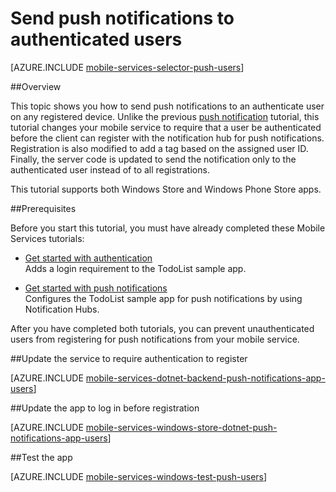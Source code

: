 <properties 
	pageTitle="Send push notifications to authenticated users" 
	description="Learn how to send push notifications to specific" 
	services="mobile-services,notification-hubs" 
	documentationCenter="windows" 
	authors="ggailey777" 
	manager="dwrede" 
	editor=""/>

<tags 
	ms.service="mobile-services" 
	ms.date="07/01/2015" 
	wacn.date=""/>

# Send push notifications to authenticated users

[AZURE.INCLUDE [mobile-services-selector-push-users](../includes/mobile-services-selector-push-users.md)]

##Overview

This topic shows you how to send push notifications to an authenticate user on any registered device. Unlike the previous [push notification][Get started with push notifications] tutorial, this tutorial changes your mobile service to require that a user be authenticated before the client can register with the notification hub for push notifications. Registration is also modified to add a tag based on the assigned user ID. Finally, the server code is updated to send the notification only to the authenticated user instead of to all registrations.


 
This tutorial supports both Windows Store and Windows Phone Store apps.

##Prerequisites 

Before you start this tutorial, you must have already completed these Mobile Services tutorials:

+ [Get started with authentication]<br/>Adds a login requirement to the TodoList sample app.

+ [Get started with push notifications]<br/>Configures the TodoList sample app for push notifications by using Notification Hubs. 

After you have completed both tutorials, you can prevent unauthenticated users from registering for push notifications from your mobile service.

##<a name="register"></a>Update the service to require authentication to register

[AZURE.INCLUDE [mobile-services-dotnet-backend-push-notifications-app-users](../includes/mobile-services-dotnet-backend-push-notifications-app-users.md)] 

##<a name="update-app"></a>Update the app to log in before registration

[AZURE.INCLUDE [mobile-services-windows-store-dotnet-push-notifications-app-users](../includes/mobile-services-windows-store-dotnet-push-notifications-app-users.md)] 

##<a name="test"></a>Test the app

[AZURE.INCLUDE [mobile-services-windows-test-push-users](../includes/mobile-services-windows-test-push-users.md)] 


<!-- Anchors. -->
[Updating the service to require authentication for registration]: #register
[Updating the app to log in before registration]: #update-app
[Testing the app]: #test
[Next Steps]:#next-steps


<!-- URLs. -->
[Get started with authentication]: /documentation/articles/mobile-services-dotnet-backend-windows-store-dotnet-get-started-users
[Get started with push notifications]: /documentation/articles/mobile-services-dotnet-backend-windows-store-dotnet-get-started-push

[Azure Management Portal]: https://manage.windowsazure.cn/
